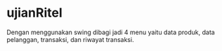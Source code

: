 # ujianRitel
Dengan menggunakan swing dibagi jadi 4 menu yaitu data produk, data pelanggan, transaksi, dan riwayat transaksi.
